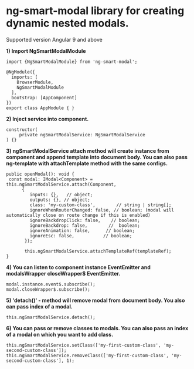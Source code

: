 # ng-smart-modal library for creating dynamic nested modals.
Supported version Angular 9 and above

**1) Import NgSmartModalModule**

    import {NgSmartModalModule} from 'ng-smart-modal';

    @NgModule({
      imports: [
        BrowserModule,
        NgSmartModalModule
      ],
      bootstrap: [AppComponent]
    })
    export class AppModule { }

**2) Inject service into component.**

    constructor(
         private ngSmartModalService: NgSmartModalService
    ) {}

**3) ngSmartModalService attach method will create instance from component and append template into document body.
     You can also pass ng-template with attachTemplate method with the same configs.**

    public openModal(): void { 
     const modal: IModal<Component> = this.ngSmartModalService.attach(Component,
          {
             inputs: {},   // object;
             outputs: {}, // object;
             class: 'my-custom-class',        // string | string[];
             ignoreWhenRouterChanged: false, // boolean; (modal will automatically close on route change if this is enabled)
             ignoreBackdropClick: false,    // boolean;
             ignoreBackdrop: false,        //  boolean;
             ignoreAnimation: false,      // boolean;
             ignoreEsc: false,           // boolean;
           });
           
           this.ngSmartModalService.attachTemplateRef(templateRef);
    }

**4) You can listen to component instance EventEmitter and  modalsWrapper closeWrapper$ EventEmitter.**

    modal.instance.event$.subscribe();
    modal.closeWrapper$.subscribe();

**5) 'detach()' - method will remove modal from document body. You also can pass index of a modal.**

    this.ngSmartModalService.detach();

**6) You can pass or remove classes to modals. You can also pass an index of a modal on which you want to add class.**

    this.ngSmartModalService.setClass(['my-first-custom-class', 'my-second-custom-class']);
    this.ngSmartModalService.removeClass(['my-first-custom-class', 'my-second-custom-class'], 1);
